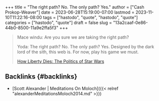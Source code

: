 +++
title = "The right path? No. The only path? Yes."
author = ["Cash Prokop-Weaver"]
date = 2023-06-28T15:19:00-07:00
lastmod = 2023-11-10T11:22:16-08:00
tags = ["hastodo", "quote", "hastodo", "quote"]
categories = ["hastodo", "quote"]
draft = false
slug = "13a2caaf-0e86-44b0-8500-11a9e2ffa5f3"
+++

> Mace windu: Are you sure we are taking the right path?
>
> Yoda: The right path? No. The only path? Yes. Designed by the dark lord of the sith, this web is. For now, play his game we must.
>
> [How Liberty Dies: The Politics of Star Wars](https://youtube.com/watch?v=-TSqjRgh2ZY&t=3005s)


## Backlinks {#backlinks}

-   [Scott Alexander | Meditations On Moloch]({{< relref "alexanderMeditationsMoloch2014.md" >}})
